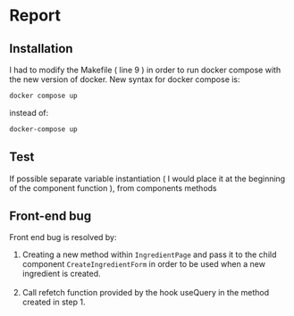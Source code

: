 # Report

## Installation 

I had to modify the Makefile ( line 9 ) in order to run docker compose with the new version of docker.
New syntax for docker compose is:
```bash
docker compose up
```

instead of:
```bash
docker-compose up
```


## Test 

If possible separate variable instantiation ( I would place it at the beginning of the component function ), from components methods


## Front-end bug
Front end bug is resolved by:

1. Creating a new method within ```IngredientPage``` and pass it to the child component ```CreateIngredientForm``` in order to be used when a new ingredient is created. <br /><br />
2. Call refetch function provided by the hook useQuery in the method created in step 1.








